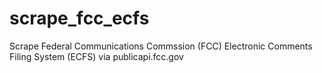 # scrape_fcc_ecfs
Scrape Federal Communications Commssion (FCC) Electronic Comments Filing System (ECFS) via publicapi.fcc.gov
